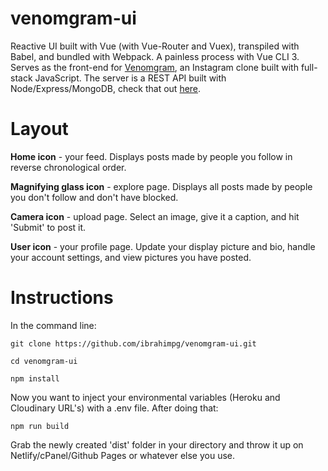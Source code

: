 # venomgram-ui
Reactive UI built with Vue (with Vue-Router and Vuex), transpiled with Babel, and bundled with Webpack. A painless process with Vue CLI 3. Serves as the front-end for [Venomgram](https://venomgram.com), an Instagram clone built with full-stack JavaScript. The server is a REST API built with Node/Express/MongoDB, check that out [here](https://github.com/ibrahimpg/venomgram-server).

# Layout

**Home icon** - your feed. Displays posts made by people you follow in reverse chronological order.

**Magnifying glass icon** - explore page. Displays all posts made by people you don't follow and don't have blocked.

**Camera icon** - upload page. Select an image, give it a caption, and hit 'Submit' to post it.

**User icon** - your profile page. Update your display picture and bio, handle your account settings, and view pictures you have posted.

# Instructions

In the command line:

`git clone https://github.com/ibrahimpg/venomgram-ui.git`

`cd venomgram-ui`

`npm install`

Now you want to inject your environmental variables (Heroku and Cloudinary URL's) with a .env file. After doing that:

`npm run build`

Grab the newly created 'dist' folder in your directory and throw it up on Netlify/cPanel/Github Pages or whatever else you use.
